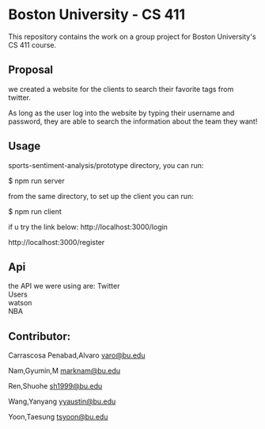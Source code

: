 # Boston University - CS 411

This repository contains the work on a group project for Boston University's CS 411 course.

## Proposal
we created a website for the clients to search their favorite tags from twitter.

As long as the user log into the website by typing their username and password, they are able to search the information about the team they want!

## Usage
sports-sentiment-analysis/prototype directory, you can run:

$ npm run server 

from the same directory, to set up the client you can run:

$ npm run client

if u try the link below:
http://localhost:3000/login

http://localhost:3000/register


## Api 
the API we were using are:
Twitter  
Users    
watson    
NBA     
## Contributor:
Carrascosa Penabad,Alvaro       varo@bu.edu

Nam,Gyumin,M                    marknam@bu.edu

Ren,Shuohe                      sh1999@bu.edu

Wang,Yanyang                    yyaustin@bu.edu

Yoon,Taesung                    tsyoon@bu.edu






